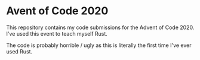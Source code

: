 # Avent of Code 2020
This repository contains my code submissions for the Advent of Code 2020.
I've used this event to teach myself Rust.

The code is probably horrible / ugly as this is literally the first time I've ever used Rust.
